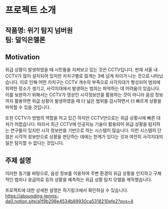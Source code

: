 # 프로젝트 소개

작품명: 위기 탐지 넘버원
<br>팀: 덜익은멜론
---

## Motivation

위급 상황이 발생하였을 때 시민들을 지켜보고 있는 것은 CCTV입니다. 현재 서울 내 CCTV가 많이 설치되어 있지만 자치구별로 많게는 3배 넘게 차이가 나는 것으로 나타났습니다. 이로 인해 어떤 자치구는 CCTV 개수의 부족으로 사각지대가 형성되어 범죄에 취약한 장소가 생기고, 사각지대에서 발생하는 범죄는 파악하는 데 어려움이 있습니다. 이를 보완하기 위해서는 CCTV가 영상인 시각정보만을 활용하는 것이 아니라 음성 정보까지 활용하면 위급 상황이 발생하였을 때 더 넓은 범위를 감시하면서 더 빠르게 상황을 파악할 수 있을 것입니다. 

또한 CCTV가 방범의 역할을 하고 있긴 하지만 CCTV만으로는 위급 상황시에 빠른 대처가 어렵습니다. 따라서 최근 CCTV에 인공지능 기술이 활용되어 위급 상황을 탐지하는 연구들이 있지만 시각 정보만을 기반으로 하는 시스템이 많습니다. 이런 시스템의 단점은 시각적 정보만으로 상황을 판단하는 데에는 한계가 있다는 것과 여전히 사각지대의 일은 탐지할 수 없다는 것입니다.

## 주제 설명

이러한 동기를 바탕으로, 음성 정보를 이용하여 주변 환경의 위급 상황을 인지하고 구체적인 범죄나 응급의료 등의 상황을 예측하는 위급 상황 탐지 모델을 제작했습니다.

프로젝트에 대한 상세한 설명은 하기링크에서 확인하실 수 있습니다.
<br>https://abounding-tennis-da0.notion.site/a1f9b298e4534b89930ca5318210efe2?pvs=4
